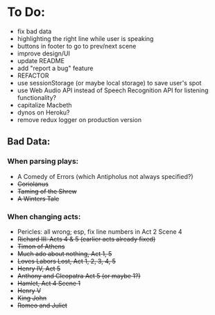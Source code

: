 # To Do:
* fix bad data
* highlighting the right line while user is speaking
* buttons in footer to go to prev/next scene
* improve design/UI
* update README
* add "report a bug" feature
* REFACTOR
* use sessionStorage (or maybe local storage) to save user's spot
* use Web Audio API instead of Speech Recognition API for listening functionality?	
* capitalize Macbeth
* dynos on Heroku?
* remove redux logger on production version

## Bad Data:
### When parsing plays:
* A Comedy of Errors (which Antipholus not always specified?)
* ~~Coriolanus~~
* ~~Taming of the Shrew~~
* ~~A Winters Tale~~

### When changing acts:
* Pericles: all wrong; esp, fix line numbers in Act 2 Scene 4
* ~~Richard III: Acts 4 & 5 (earlier acts already fixed)~~
* ~~Timon of Athens~~
* ~~Much ado about nothing, Act 1, 5~~
* ~~Loves Labors Lost, Act 1, 2, 3, 4, 5~~
* ~~Henry IV, Act 5~~
* ~~Anthony and Cleopatra Act 5 (or maybe 1?)~~
* ~~Hamlet, Act 4 Scene 1~~
* ~~Henry V~~
* ~~King John~~
* ~~Romeo and Juliet~~
